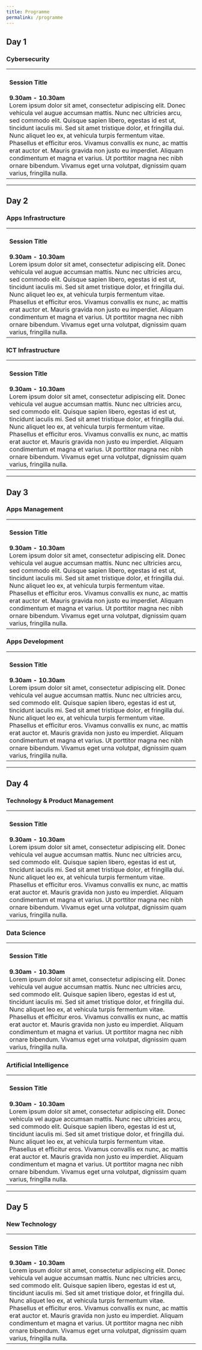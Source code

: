 ```yaml
---
title: Programme
permalink: /programme
---
```


<h2>Day 1</h2>
<h3>Cybersecurity</h3>
  <table>
    <tr>
      <td>
        <h4>Session Title</h4>
        <strong>9.30am - 10.30am</strong><br>
        Lorem ipsum dolor sit amet, consectetur adipiscing elit. Donec vehicula vel augue accumsan mattis. Nunc nec ultricies arcu, sed commodo elit. Quisque   sapien libero, egestas id est ut, tincidunt iaculis mi. Sed sit amet tristique dolor, et fringilla dui. Nunc aliquet leo ex, at vehicula turpis fermentum vitae. Phasellus et efficitur eros. Vivamus convallis ex nunc, ac mattis erat auctor et. Mauris gravida non justo eu imperdiet. Aliquam condimentum et magna et varius. Ut porttitor magna nec nibh ornare bibendum. Vivamus eget urna volutpat, dignissim quam varius, fringilla nulla.
      </td>
    </tr>
  </table>

<hr>

<h2>Day 2</h2>
<h3>Apps Infrastructure</h3>
  <table>
    <tr>
      <td>
        <h4>Session Title</h4>
        <strong>9.30am - 10.30am</strong><br>
        Lorem ipsum dolor sit amet, consectetur adipiscing elit. Donec vehicula vel augue accumsan mattis. Nunc nec ultricies arcu, sed commodo elit. Quisque   sapien libero, egestas id est ut, tincidunt iaculis mi. Sed sit amet tristique dolor, et fringilla dui. Nunc aliquet leo ex, at vehicula turpis fermentum vitae. Phasellus et efficitur eros. Vivamus convallis ex nunc, ac mattis erat auctor et. Mauris gravida non justo eu imperdiet. Aliquam condimentum et magna et varius. Ut porttitor magna nec nibh ornare bibendum. Vivamus eget urna volutpat, dignissim quam varius, fringilla nulla.
      </td>
    </tr>
  </table>
<h3>ICT Infrastructure</h3>
  <table>
    <tr>
      <td>
        <h4>Session Title</h4>
        <strong>9.30am - 10.30am</strong><br>
        Lorem ipsum dolor sit amet, consectetur adipiscing elit. Donec vehicula vel augue accumsan mattis. Nunc nec ultricies arcu, sed commodo elit. Quisque   sapien libero, egestas id est ut, tincidunt iaculis mi. Sed sit amet tristique dolor, et fringilla dui. Nunc aliquet leo ex, at vehicula turpis fermentum vitae. Phasellus et efficitur eros. Vivamus convallis ex nunc, ac mattis erat auctor et. Mauris gravida non justo eu imperdiet. Aliquam condimentum et magna et varius. Ut porttitor magna nec nibh ornare bibendum. Vivamus eget urna volutpat, dignissim quam varius, fringilla nulla.
      </td>
    </tr>
  </table>

<hr>

<h2>Day 3</h2>
<h3>Apps Management</h3>
  <table>
    <tr>
      <td>
        <h4>Session Title</h4>
        <strong>9.30am - 10.30am</strong><br>
        Lorem ipsum dolor sit amet, consectetur adipiscing elit. Donec vehicula vel augue accumsan mattis. Nunc nec ultricies arcu, sed commodo elit. Quisque   sapien libero, egestas id est ut, tincidunt iaculis mi. Sed sit amet tristique dolor, et fringilla dui. Nunc aliquet leo ex, at vehicula turpis fermentum vitae. Phasellus et efficitur eros. Vivamus convallis ex nunc, ac mattis erat auctor et. Mauris gravida non justo eu imperdiet. Aliquam condimentum et magna et varius. Ut porttitor magna nec nibh ornare bibendum. Vivamus eget urna volutpat, dignissim quam varius, fringilla nulla.
      </td>
    </tr>
  </table>
<h3>Apps Development</h3>
  <table>
    <tr>
      <td>
        <h4>Session Title</h4>
        <strong>9.30am - 10.30am</strong><br>
        Lorem ipsum dolor sit amet, consectetur adipiscing elit. Donec vehicula vel augue accumsan mattis. Nunc nec ultricies arcu, sed commodo elit. Quisque   sapien libero, egestas id est ut, tincidunt iaculis mi. Sed sit amet tristique dolor, et fringilla dui. Nunc aliquet leo ex, at vehicula turpis fermentum vitae. Phasellus et efficitur eros. Vivamus convallis ex nunc, ac mattis erat auctor et. Mauris gravida non justo eu imperdiet. Aliquam condimentum et magna et varius. Ut porttitor magna nec nibh ornare bibendum. Vivamus eget urna volutpat, dignissim quam varius, fringilla nulla.
      </td>
    </tr>
  </table>

<hr>

<h2>Day 4</h2>
<h3>Technology & Product Management</h3>
  <table>
    <tr>
      <td>
        <h4>Session Title</h4>
        <strong>9.30am - 10.30am</strong><br>
        Lorem ipsum dolor sit amet, consectetur adipiscing elit. Donec vehicula vel augue accumsan mattis. Nunc nec ultricies arcu, sed commodo elit. Quisque   sapien libero, egestas id est ut, tincidunt iaculis mi. Sed sit amet tristique dolor, et fringilla dui. Nunc aliquet leo ex, at vehicula turpis fermentum vitae. Phasellus et efficitur eros. Vivamus convallis ex nunc, ac mattis erat auctor et. Mauris gravida non justo eu imperdiet. Aliquam condimentum et magna et varius. Ut porttitor magna nec nibh ornare bibendum. Vivamus eget urna volutpat, dignissim quam varius, fringilla nulla.
      </td>
    </tr>
  </table>
<h3>Data Science</h3>
  <table>
    <tr>
      <td>
        <h4>Session Title</h4>
        <strong>9.30am - 10.30am</strong><br>
        Lorem ipsum dolor sit amet, consectetur adipiscing elit. Donec vehicula vel augue accumsan mattis. Nunc nec ultricies arcu, sed commodo elit. Quisque   sapien libero, egestas id est ut, tincidunt iaculis mi. Sed sit amet tristique dolor, et fringilla dui. Nunc aliquet leo ex, at vehicula turpis fermentum vitae. Phasellus et efficitur eros. Vivamus convallis ex nunc, ac mattis erat auctor et. Mauris gravida non justo eu imperdiet. Aliquam condimentum et magna et varius. Ut porttitor magna nec nibh ornare bibendum. Vivamus eget urna volutpat, dignissim quam varius, fringilla nulla.
      </td>
    </tr>
  </table>
<h3>Artificial Intelligence</h3>
  <table>
    <tr>
      <td>
        <h4>Session Title</h4>
        <strong>9.30am - 10.30am</strong><br>
        Lorem ipsum dolor sit amet, consectetur adipiscing elit. Donec vehicula vel augue accumsan mattis. Nunc nec ultricies arcu, sed commodo elit. Quisque   sapien libero, egestas id est ut, tincidunt iaculis mi. Sed sit amet tristique dolor, et fringilla dui. Nunc aliquet leo ex, at vehicula turpis fermentum vitae. Phasellus et efficitur eros. Vivamus convallis ex nunc, ac mattis erat auctor et. Mauris gravida non justo eu imperdiet. Aliquam condimentum et magna et varius. Ut porttitor magna nec nibh ornare bibendum. Vivamus eget urna volutpat, dignissim quam varius, fringilla nulla.
      </td>
    </tr>
  </table>

<hr>

<h2>Day 5</h2>
<h3>New Technology</h3>
  <table>
    <tr>
      <td>
        <h4>Session Title</h4>
        <strong>9.30am - 10.30am</strong><br>
        Lorem ipsum dolor sit amet, consectetur adipiscing elit. Donec vehicula vel augue accumsan mattis. Nunc nec ultricies arcu, sed commodo elit. Quisque   sapien libero, egestas id est ut, tincidunt iaculis mi. Sed sit amet tristique dolor, et fringilla dui. Nunc aliquet leo ex, at vehicula turpis fermentum vitae. Phasellus et efficitur eros. Vivamus convallis ex nunc, ac mattis erat auctor et. Mauris gravida non justo eu imperdiet. Aliquam condimentum et magna et varius. Ut porttitor magna nec nibh ornare bibendum. Vivamus eget urna volutpat, dignissim quam varius, fringilla nulla.
      </td>
    </tr>
  </table>
